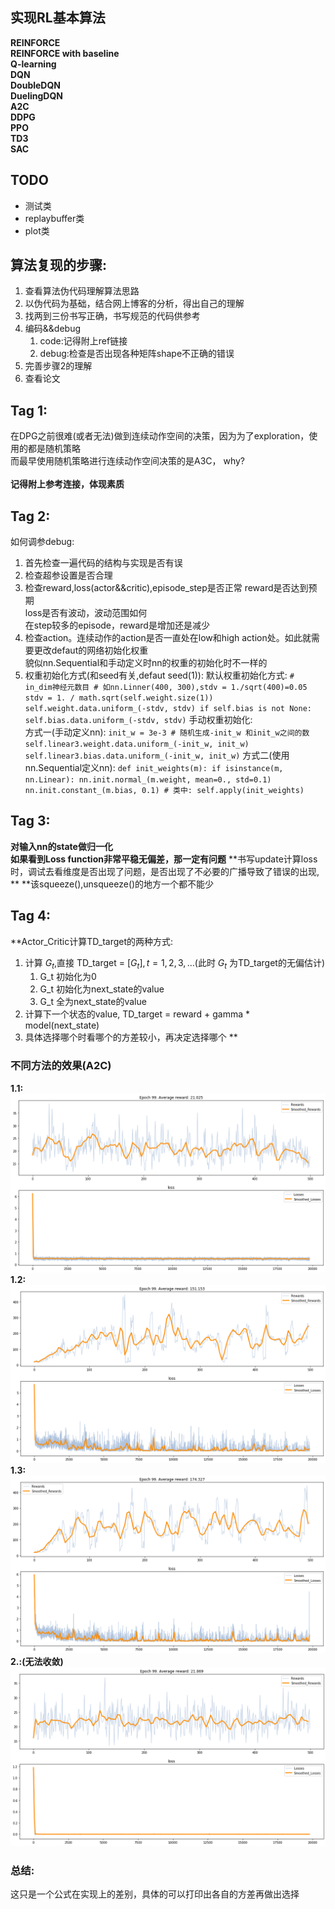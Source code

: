 ## 实现RL基本算法

**REINFORCE**<br>
**REINFORCE with baseline**<br>
**Q-learning**<br>
**DQN**<br>
**DoubleDQN**<br>
**DuelingDQN**<br>
**A2C**<br>
**DDPG**<br>
**PPO**<br>
**TD3**<br>
**SAC**<br>

## TODO

* 测试类
* replaybuffer类
* plot类


## 算法复现的步骤:
1. 查看算法伪代码理解算法思路
2. 以伪代码为基础，结合网上博客的分析，得出自己的理解
3. 找两到三份书写正确，书写规范的代码供参考
4. 编码&&debug
    1. code:记得附上ref链接
    2. debug:检查是否出现各种矩阵shape不正确的错误
5. 完善步骤2的理解
6. 查看论文

## Tag 1:
在DPG之前很难(或者无法)做到连续动作空间的决策，因为为了exploration，使用的都是随机策略<br>
而最早使用随机策略进行连续动作空间决策的是A3C， why?<br><br>
**记得附上参考连接，体现素质**

## Tag 2:
如何调参debug:
1. 首先检查一遍代码的结构与实现是否有误
2. 检查超参设置是否合理
3. 检查reward,loss(actor&&critic),episode_step是否正常
reward是否达到预期<br>
loss是否有波动，波动范围如何<br>
在step较多的episode，reward是增加还是减少
4. 检查action。连续动作的action是否一直处在low和high action处。如此就需要更改defaut的网络初始化权重<br>
貌似nn.Sequential和手动定义时nn的权重的初始化时不一样的<br>
5. 权重初始化方式(和seed有关,defaut seed(1)):
默认权重初始化方式:
        ```
        # in_dim神经元数目
        # 如nn.Linner(400, 300),stdv = 1./sqrt(400)=0.05
        stdv = 1. / math.sqrt(self.weight.size(1))
        self.weight.data.uniform_(-stdv, stdv)
        if self.bias is not None:
            self.bias.data.uniform_(-stdv, stdv)
        ```
手动权重初始化:<br>
方式一(手动定义nn):
        ```
        init_w = 3e-3
        # 随机生成-init_w 和init_w之间的数
        self.linear3.weight.data.uniform_(-init_w, init_w)
        self.linear3.bias.data.uniform_(-init_w, init_w)
        ```
方式二(使用nn.Sequential定义nn):
        ```
        def init_weights(m):
            if isinstance(m, nn.Linear):
                nn.init.normal_(m.weight, mean=0., std=0.1)
                nn.init.constant_(m.bias, 0.1)
        # 类中:
        self.apply(init_weights)
        ```

## Tag 3:
**对输入nn的state做归一化**<br>
**如果看到Loss function非常平稳无偏差，那一定有问题**
**书写update计算loss时，调试去看维度是否出现了问题，是否出现了不必要的广播导致了错误的出现, **
**该squeeze(),unsqueeze()的地方一个都不能少

## Tag 4:
**Actor_Critic计算TD_target的两种方式:<br>
1. 计算 $G_t$,直接 TD_target = $[G_t], t=1,2,3,\dots$(此时 $G_t$ 为TD_target的无偏估计)
    1. G_t 初始化为0
    2. G_t 初始化为next_state的value
    3. G_t 全为next_state的value
2. 计算下一个状态的value, TD_target = reward + gamma * model(next_state)
3. 具体选择哪个时看哪个的方差较小，再决定选择哪个
**
### 不同方法的效果(A2C)
**1.1:**
<img src="../assets/TD_target_first_way_initial_with_gt_target=0.png"></img>
**1.2:**
<img src="../assets/TD_target_first_way_initial_with_gt_target=next_value.png"></img>
**1.3:**
<img src="../assets/TD_target_first_way_with_all_gt_target=next_value.png"></img>
**2.:(无法收敛)**
<img src="../assets/TD_target_second_way.png"></img>
### 总结:
这只是一个公式在实现上的差别，具体的可以打印出各自的方差再做出选择
